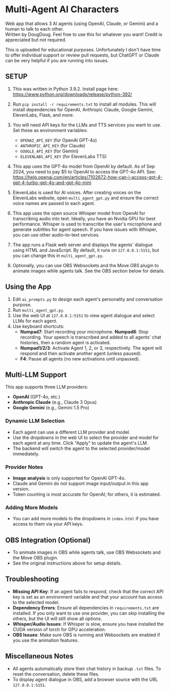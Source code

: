 # Multi-Agent AI Characters
Web app that allows 3 AI agents (using OpenAI, Claude, or Gemini) and a human to talk to each other.  
Written by DougDoug. Feel free to use this for whatever you want! Credit is appreciated but not required.  

This is uploaded for educational purposes. Unfortunately I don't have time to offer individual support or review pull requests, but ChatGPT or Claude can be very helpful if you are running into issues.

## SETUP
1) This was written in Python 3.9.2. Install page here: https://www.python.org/downloads/release/python-392/

2) Run `pip install -r requirements.txt` to install all modules. This will install dependencies for OpenAI, Anthropic Claude, Google Gemini, ElevenLabs, Flask, and more.

3) You will need API keys for the LLMs and TTS services you want to use. Set these as environment variables:
   - `OPENAI_API_KEY` (for OpenAI GPT-4o)
   - `ANTHROPIC_API_KEY` (for Claude)
   - `GOOGLE_API_KEY` (for Gemini)
   - `ELEVENLABS_API_KEY` (for ElevenLabs TTS)

4) This app uses the GPT-4o model from OpenAI by default. As of Sep 2024, you need to pay $5 to OpenAI to access the GPT-4o API. See: https://help.openai.com/en/articles/7102672-how-can-i-access-gpt-4-gpt-4-turbo-gpt-4o-and-gpt-4o-mini

5) ElevenLabs is used for AI voices. After creating voices on the ElevenLabs website, open `multi_agent_gpt.py` and ensure the correct voice names are passed to each agent.

6) This app uses the open source Whisper model from OpenAI for transcribing audio into text. Ideally, you have an Nvidia GPU for best performance. Whisper is used to transcribe the user's microphone and generate subtitles for agent speech. If you have issues with Whisper, you can use other audio-to-text services.

7) The app runs a Flask web server and displays the agents' dialogue using HTML and JavaScript. By default, it runs on `127.0.0.1:5151`, but you can change this in `multi_agent_gpt.py`.

8) Optionally, you can use OBS Websockets and the Move OBS plugin to animate images while agents talk. See the OBS section below for details.

## Using the App

1. Edit `ai_prompts.py` to design each agent's personality and conversation purpose.
2. Run `multi_agent_gpt.py`.
3. Use the web UI at `127.0.0.1:5151` to view agent dialogue and select LLMs for each agent.
4. Use keyboard shortcuts:
   - **Numpad7**: Start recording your microphone. **Numpad8**: Stop recording. Your speech is transcribed and added to all agents' chat histories, then a random agent is activated.
   - **Numpad1/2/3**: Activate Agent 1, 2, or 3, respectively. The agent will respond and then activate another agent (unless paused).
   - **F4**: Pause all agents (no new activations until unpaused).

## Multi-LLM Support

This app supports three LLM providers:
- **OpenAI** (GPT-4o, etc.)
- **Anthropic Claude** (e.g., Claude 3 Opus)
- **Google Gemini** (e.g., Gemini 1.5 Pro)

### Dynamic LLM Selection
- Each agent can use a different LLM provider and model.
- Use the dropdowns in the web UI to select the provider and model for each agent at any time. Click "Apply" to update the agent's LLM.
- The backend will switch the agent to the selected provider/model immediately.

### Provider Notes
- **Image analysis** is only supported for OpenAI GPT-4o.
- Claude and Gemini do not support image input/output in this app version.
- Token counting is most accurate for OpenAI; for others, it is estimated.

### Adding More Models
- You can add more models to the dropdowns in `index.html` if you have access to them via your API keys.

## OBS Integration (Optional)
- To animate images in OBS while agents talk, use OBS Websockets and the Move OBS plugin.
- See the original instructions above for setup details.

## Troubleshooting
- **Missing API Key**: If an agent fails to respond, check that the correct API key is set as an environment variable and that your account has access to the selected model.
- **Dependency Errors**: Ensure all dependencies in `requirements.txt` are installed. If you only want to use one provider, you can skip installing the others, but the UI will still show all options.
- **Whisper/Audio Issues**: If Whisper is slow, ensure you have installed the CUDA version of torch for GPU acceleration.
- **OBS Issues**: Make sure OBS is running and Websockets are enabled if you use the animation features.

## Miscellaneous Notes
- All agents automatically store their chat history in backup `.txt` files. To reset the conversation, delete these files.
- To display agent dialogue in OBS, add a browser source with the URL `127.0.0.1:5151`.
